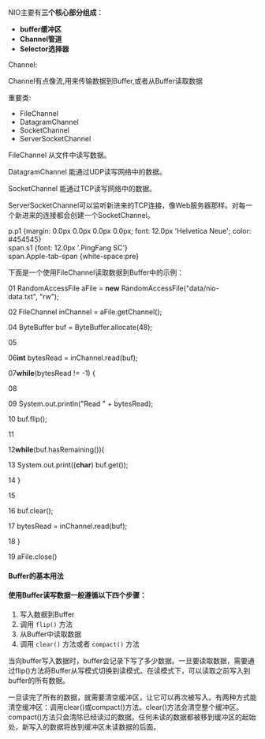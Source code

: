 NIO主要有**三个核心部分组成**：

* **buffer缓冲区**
* **Channel管道**
* **Selector选择器**

Channel:

Channel有点像流,用来传输数据到Buffer,或者从Buffer读取数据

重要类:

* FileChannel
* DatagramChannel
* SocketChannel
* ServerSocketChannel

FileChannel 从文件中读写数据。

DatagramChannel 能通过UDP读写网络中的数据。

SocketChannel 能通过TCP读写网络中的数据。

ServerSocketChannel可以监听新进来的TCP连接，像Web服务器那样。对每一个新进来的连接都会创建一个SocketChannel。

  
p.p1 {margin: 0.0px 0.0px 0.0px 0.0px; font: 12.0px 'Helvetica Neue'; color: \#454545}  
span.s1 {font: 12.0px '.PingFang SC'}  
span.Apple-tab-span {white-space:pre}  


下面是一个使用FileChannel读取数据到Buffer中的示例：

01 RandomAccessFile aFile = **new** RandomAccessFile\("data/nio-data.txt", "rw"\);

02 FileChannel inChannel = aFile.getChannel\(\);

04 ByteBuffer buf = ByteBuffer.allocate\(48\);

05

06**int** bytesRead = inChannel.read\(buf\);

07**while**\(bytesRead != -1\) {

08

09 System.out.println\("Read " + bytesRead\);

10 buf.flip\(\);

11

12**while**\(buf.hasRemaining\(\)\){

13 System.out.print\(\(**char**\) buf.get\(\)\);

14 }

15

16 buf.clear\(\);

17 bytesRead = inChannel.read\(buf\);

18 }

19 aFile.close\(\)



#### Buffer的基本用法

#### 使用Buffer读写数据一般遵循以下四个步骤：

1. 写入数据到Buffer
2. 调用
   `flip()`
   方法
3. 从Buffer中读取数据
4. 调用
   `clear()`
   方法或者
   `compact()`
   方法

当向buffer写入数据时，buffer会记录下写了多少数据。一旦要读取数据，需要通过flip\(\)方法将Buffer从写模式切换到读模式。在读模式下，可以读取之前写入到buffer的所有数据。

一旦读完了所有的数据，就需要清空缓冲区，让它可以再次被写入。有两种方式能清空缓冲区：调用clear\(\)或compact\(\)方法。clear\(\)方法会清空整个缓冲区。compact\(\)方法只会清除已经读过的数据。任何未读的数据都被移到缓冲区的起始处，新写入的数据将放到缓冲区未读数据的后面。

